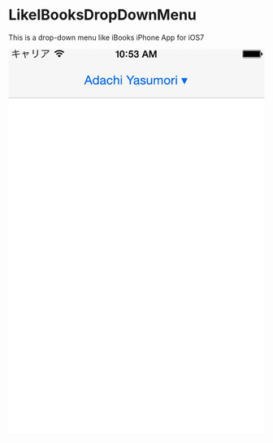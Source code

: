 LikeIBooksDropDownMenu
======================

This is a drop-down menu like iBooks iPhone App for iOS7

![](preview.gif "preview")
